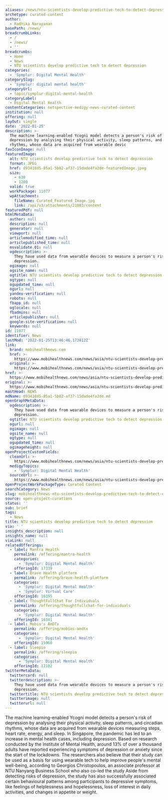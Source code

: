 ```yaml
---
aliases: /news/ntu-scientists-develop-predictive-tech-to-detect-depression
archetype: curated-content
author:
  - Radhika Narayanan
basePath: /news/
breadcrumbLinks:
  - /
  - /news/
  - ''
breadcrumbs:
  - Home
  - News
  - NTU scientists develop predictive tech to detect depression
categories:
  - 'Symplur: Digital Mental Health'
categorySlug:
  - 'symplur: digital mental health'
categoryUrl:
  - topic/symplur-digital-mental-health
categoryLabel:
  - Digital Mental Health
contentCategories: netspective-medigy-news-curated-content
institution: null
offering: null
layOut: single
date: '2022-01-25'
description: >-
  The machine learning-enabled Ycogni model detects a person's risk of
  depression by analysing their physical activity, sleep patterns, and circadian
  rhythms, whose data are acquired from wearable devic
favIconImage: null
featuredImage:
  alt: NTU scientists develop predictive tech to detect depression
  format: JPEG
  href: d93418d5-85a1-5b82-af37-15dade4fa2de-featuredImage.jpeg
  size:
    - 630
    - 1200
  valid: true
  workPackage: 11077
  wpAttachment:
    fileName: Curated_Featured_Image.jpg
    link: /api/v3/attachments/21083/content
featuredPdf: null
htmlMetaData:
  author: null
  description: null
  generator: null
  viewport: null
  articlemodified_time: null
  articlepublished_time: null
  msvalidate.01: null
  ogdescription: >-
    They have used data from wearable devices to measure a person's risk of
    depression.
  ogimage: null
  ogsite_name: null
  ogtitle: NTU scientists develop predictive tech to detect depression
  ogtype: null
  ogupdated_time: null
  ogurl: null
  yandex-verification: null
  robots: null
  fbapp_id: null
  oglocale: null
  fbadmins: null
  articlepublisher: null
  google-site-verification: null
  keywords: null
id: 11077
identifier: News
lastMod: '2022-01-25T13:46:46.173812Z'
link:
  brand: mobihealthnews.com
  href: >-
    https://www.mobihealthnews.com/news/asia/ntu-scientists-develop-predictive-tech-detect-depression
  original: >-
    https://www.mobihealthnews.com/news/asia/ntu-scientists-develop-predictive-tech-detect-depression
href: >-
  https://www.mobihealthnews.com/news/asia/ntu-scientists-develop-predictive-tech-detect-depression
original: >-
  https://www.mobihealthnews.com/news/asia/ntu-scientists-develop-predictive-tech-detect-depression
mastHead: NEWS
mdName: d93418d5-85a1-5b82-af37-15dade4fa2de.md
openGraphMetaData:
  ogdescription: >-
    They have used data from wearable devices to measure a person's risk of
    depression.
  ogtitle: NTU scientists develop predictive tech to detect depression
  ogurl: null
  ogimage: null
  ogsite_name: null
  ogtype: null
  ogupdated_time: null
  ogimageheight: null
openProjectCustomFields:
  cleanUrl: >-
    https://www.mobihealthnews.com/news/asia/ntu-scientists-develop-predictive-tech-detect-depression
  medigyTopics:
    - 'Symplur: Digital Mental Health'
  sourceUrl: >-
    https://www.mobihealthnews.com/news/asia/ntu-scientists-develop-predictive-tech-detect-depression
openProjectWorkPackageType: Curated Content
searchCategory: News
slug: mobihealthnews-ntu-scientists-develop-predictive-tech-to-detect-depression
source: open-project-curations
status: ''
sub: brief
tags:
  - News
title: NTU scientists develop predictive tech to detect depression
via: ' '
insights_description: null
insights_name: null
viaLink: null
relatedOfferings:
  - label: Mantra Health
    permalink: /offering/mantra-health
    categories:
      - 'Symplur: Digital Mental Health'
    offeringId: 17339
  - label: Brave Health platform
    permalink: /offering/brave-health-platform
    categories:
      - 'Symplur: Digital Mental Health'
      - 'Symplur: Virtual Care'
    offeringId: 16395
  - label: ThoughtFullChat For Individuals
    permalink: /offering/thoughtfullchat-for-individuals
    categories:
      - 'Symplur: Digital Mental Health'
    offeringId: 16341
  - label: Mobio's AmDTx
    permalink: /offering/mobios-amdtx
    categories:
      - 'Symplur: Digital Mental Health'
    offeringId: 15960
  - label: Sleepio
    permalink: /offering/sleepio
    categories:
      - 'Symplur: Digital Mental Health'
    offeringId: 12102
twitterMetaData:
  twittercard: null
  twitterdescription: >-
    They have used data from wearable devices to measure a person's risk of
    depression.
  twittertitle: NTU scientists develop predictive tech to detect depression
  twitterimage: null
  twitterurl: null
---
```

<p>The machine learning-enabled Ycogni model detects a person's risk of depression by analysing their physical activity, sleep patterns, and circadian rhythms, whose data are acquired from wearable devices measuring steps, heart rate, energy, and sleep.
In Singapore, the pandemic has led to an increase in mental health cases, including depression.
Based on research conducted by the Institute of Mental Health, around 13% of over a thousand adults have reported experiencing symptoms of depression or anxiety since the start of the lockdowns.
The researchers also believe that their study can be used as a basis for using wearable tech to help improve people's mental well-being, according to Georgios Christopoulos, an associate professor at NTU Nanyang Business School who also co-led the study
Aside from detecting risks of depression, the study has also successfully associated certain behavioural patterns among participants to depressive symptoms, like feelings of helplessness and hopelessness, loss of interest in daily activities, and changes in appetite or weight.</p>
